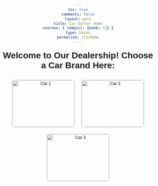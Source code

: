 ```yaml
---
toc: true
comments: false
layout: post
title: Car Sorter Home
courses: { compsci: {week: 31} }
type: hacks
permalink: /CarHome
---
```


<html lang="en">
<head>
    <meta charset="UTF-8">
    <meta name="viewport" content="width=device-width, initial-scale=1.0">
    <title>Homepage</title>
    <style>
        body {
            font-family: Arial, sans-serif;
            text-align: center;
            margin: 0;
            padding: 0;
        }
        h1 {
            margin: 20px 0;
        }
        .container {
            display: flex;
            justify-content: center;
            align-items: center;
            flex-wrap: wrap;
            margin: 20px;
        }
        .image-button {
            margin: 10px;
            border: 2px solid #ddd;
            border-radius: 10px;
            overflow: hidden;
            width: 200px;
            height: 150px;
            position: relative;
        }
        .image-button img {
            width: 100%;
            height: 100%;
            object-fit: cover;
        }
        .image-button a {
            display: block;
            position: absolute;
            top: 0;
            left: 0;
            width: 100%;
            height: 100%;
            text-decoration: none;
            color: white;
            font-size: 20px;
            background-color: rgba(0, 0, 0, 0.5);
            display: flex;
            justify-content: center;
            align-items: center;
            opacity: 0;
            transition: opacity 0.3s;
        }
        .image-button:hover a {
            opacity: 1;
        }
    </style>
</head>
<body>
    <h1>Welcome to Our Dealership! Choose a Car Brand Here:</h1>
    <div class="container">
        <div class="image-button">
            <img src="https://upload.wikimedia.org/wikipedia/commons/thumb/3/3e/Ford_logo_flat.svg/2560px-Ford_logo_flat.svg.png" alt="Car 1">
            <a href="FordModels">Ford</a>
        </div>
        <div class="image-button">
            <img src="car2.jpg" alt="Car 2">
            <a href="BMWmodels">BMW</a>
        </div>
        <div class="image-button">
            <img src="car3.jpg" alt="Car 3">
            <a href="HondaModels">Honda</a>
        </div>
    </div>
</body>
</html>
